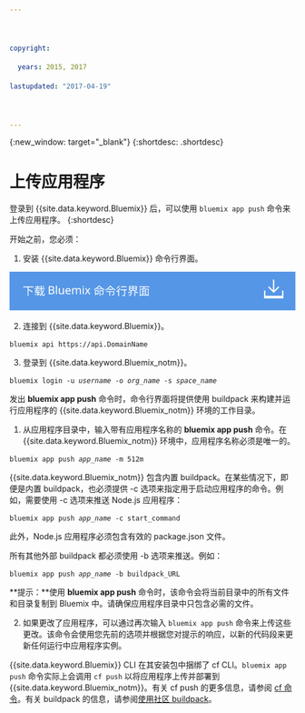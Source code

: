 ```yaml
---



copyright:

  years: 2015, 2017

lastupdated: "2017-04-19"



---
```


{:new_window: target="_blank"}
{:shortdesc: .shortdesc}

# 上传应用程序

登录到 {{site.data.keyword.Bluemix}} 后，可以使用 `bluemix app push` 命令来上传应用程序。
{:shortdesc}

开始之前，您必须：
  1. 安装 {{site.data.keyword.Bluemix}} 命令行界面。

  <a class="xref" href="http://clis.ng.bluemix.net/ui/home.html" target="_blank" title="（在新选项卡或窗口中打开）"><img class="image" src="images/btn_bx_commandline.svg" alt="下载 {{site.data.keyword.Bluemix}} 命令行界面" /></a>

  2. 连接到 {{site.data.keyword.Bluemix}}。

  <pre class="pre"><code class="hljs">bluemix api https://api.<span class="keyword" data-hd-keyref="DomainName">DomainName</span></code></pre>

  3. 登录到 {{site.data.keyword.Bluemix_notm}}。

  <pre class="pre"><code class="hljs">bluemix login -u <var class="keyword varname" data-hd-keyref="user_ID">username</var> -o <var class="keyword varname" data-hd-keyref="org_name">org_name</var> -s <var class="keyword varname" data-hd-keyref="space_name">space_name</var></code></pre>

发出 **bluemix app push** 命令时，命令行界面将提供使用 buildpack 来构建并运行应用程序的 {{site.data.keyword.Bluemix_notm}} 环境的工作目录。

  1. 从应用程序目录中，输入带有应用程序名称的 **bluemix app push** 命令。在 {{site.data.keyword.Bluemix_notm}} 环境中，应用程序名称必须是唯一的。


  <pre class="pre"><code class="hljs">bluemix app push <var class="keyword varname" data-hd-keyref="app_name">app_name</var> -m 512m</code></pre>

  {{site.data.keyword.Bluemix_notm}} 包含内置 buildpack。在某些情况下，即便是内置 buildpack，也必须提供 -c 选项来指定用于启动应用程序的命令。例如，需要使用 -c 选项来推送 Node.js 应用程序：

  <pre class="pre"><code class="hljs">bluemix app push <var class="keyword varname" data-hd-keyref="app_name">app_name</var> -c start_command</code></pre>

  此外，Node.js 应用程序必须包含有效的 package.json 文件。

  所有其他外部 buildpack 都必须使用 -b 选项来推送。例如：

  <pre class="pre"><code class="hljs">bluemix app push <var class="keyword varname" data-hd-keyref="app_name">app_name</var> -b buildpack_URL</code></pre>

  **提示：**使用 **bluemix app push** 命令时，该命令会将当前目录中的所有文件和目录复制到 Bluemix 中。请确保应用程序目录中只包含必需的文件。


  2. 如果更改了应用程序，可以通过再次输入 `bluemix app push` 命令来上传这些更改。该命令会使用您先前的选项并根据您对提示的响应，以新的代码段来更新任何运行中应用程序实例。

{{site.data.keyword.Bluemix}} CLI 在其安装包中捆绑了 cf CLI。`bluemix app push` 命令实际上会调用 `cf push` 以将应用程序上传并部署到 {{site.data.keyword.Bluemix_notm}}。有关 cf push 的更多信息，请参阅 [cf 命令](/docs/cli/reference/cfcommands/index.html)。有关 buildpack 的信息，请参阅[使用社区 buildpack](/docs/cfapps/byob.html)。
